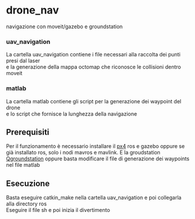 # drone_nav
navigazione con moveit/gazebo e groundstation

### uav_navigation
La cartella uav_navigation contiene i file necessari alla raccolta dei punti presi dal laser  
e la generazione della mappa octomap che riconosce le collisioni dentro moveit  

### matlab
La cartella matlab contiene gli script per la generazione dei waypoint del drone  
e lo script che fornisce la lunghezza della navigazione

## Prerequisiti
Per il funzionamento è necessario installare il 
[px4](https://dev.px4.io/en/setup/dev_env_linux.html#jmavsimgazebo-simulation)
ros e gazebo oppure se già installato ros, solo i nodi mavros e mavlink.
E la groudstation
[Qgroundstation](http://qgroundcontrol.com/)
oppure basta modificare il file di generazione dei waypoints nel file matlab

## Esecuzione
Basta eseguire catkin_make nella cartella uav_navigation e poi collegarla alla directory ros  
Eseguire il file sh e poi inizia il divertimento
